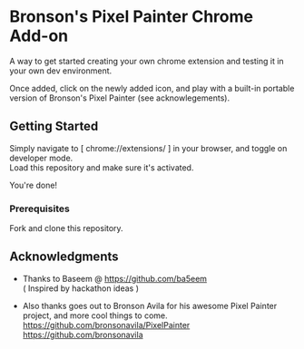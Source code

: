 # Bronson's Pixel Painter Chrome Add-on

A way to get started creating your own chrome extension and testing it in your own dev environment.

Once added, click on the newly added icon, and play with a built-in portable version of Bronson's Pixel Painter (see acknowlegements).

## Getting Started

Simply navigate to [ chrome://extensions/ ] in your browser, and toggle on developer mode.  
Load this repository and make sure it's activated. 

You're done!

### Prerequisites

Fork and clone this repository.

## Acknowledgments

* Thanks to Baseem @ https://github.com/ba5eem  
( Inspired by hackathon ideas )

* Also thanks goes out to Bronson Avila for his awesome Pixel Painter project, and more cool things to come.
https://github.com/bronsonavila/PixelPainter  
https://github.com/bronsonavila

